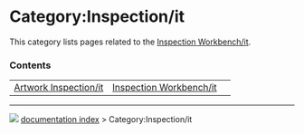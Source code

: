 # Category:Inspection/it
This category lists pages related to the [Inspection Workbench/it](Inspection_Workbench/it.md).

### Contents

|     |     |     |
| --- | --- | --- |
| [Artwork Inspection/it](Artwork_Inspection/it.md) | [Inspection Workbench/it](Inspection_Workbench/it.md) |



---
![](images/Button_right.svg) [documentation index](../README.md) > Category:Inspection/it
